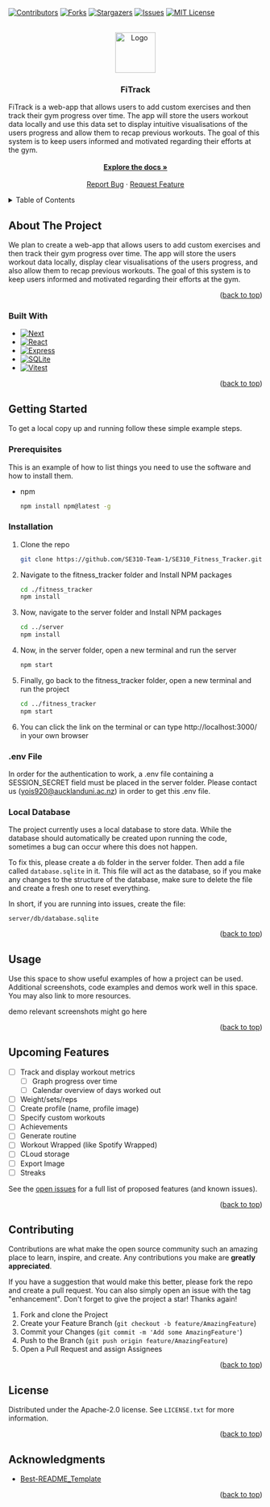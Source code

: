 <!-- Improved compatibility of back to top link: See: https://github.com/othneildrew/Best-README-Template/pull/73 -->
<a id="readme-top"></a>
<!--
*** Thanks for checking out the Best-README-Template. If you have a suggestion
*** that would make this better, please fork the repo and create a pull request
*** or simply open an issue with the tag "enhancement".
*** Don't forget to give the project a star!
*** Thanks again! Now go create something AMAZING! :D
-->



<!-- PROJECT SHIELDS -->
<!--
*** I'm using markdown "reference style" links for readability.
*** Reference links are enclosed in brackets [ ] instead of parentheses ( ).
*** See the bottom of this document for the declaration of the reference variables
*** for contributors-url, forks-url, etc. This is an optional, concise syntax you may use.
*** https://www.markdownguide.org/basic-syntax/#reference-style-links
-->
[![Contributors][contributors-shield]][contributors-url]
[![Forks][forks-shield]][forks-url]
[![Stargazers][stars-shield]][stars-url]
[![Issues][issues-shield]][issues-url]
[![MIT License][license-shield]][license-url]



<!-- PROJECT LOGO -->
<br />
<div align="center">
  <a href="https://github.com/SE310-Team-1/SE310_Fitness_Tracker">
    <img src="images/logo.png" alt="Logo" width="80" height="80">
  </a>

<h3 align="center">FiTrack</h3>

  <p align="center">
    <div align="left">
    FiTrack is a web-app that allows users to add custom exercises and then track their gym progress over time. The app will store the users workout data locally and use this data set to display intuitive visualisations of the users progress and allow them to recap previous workouts. The goal of this system is to keep users informed and motivated regarding their efforts at the gym.
    </div>
    <br />
    <a href="https://github.com/SE310-Team-1/SE310_Fitness_Tracker"><strong>Explore the docs »</strong></a>
    <br />
    <br />
    <a href="https://github.com/SE310-Team-1/SE310_Fitness_Tracker/issues/new?labels=bug&template=bug-report---.md">Report Bug</a>
    ·
    <a href="https://github.com/SE310-Team-1/SE310_Fitness_Tracker/issues/new?labels=enhancement&template=feature-request---.md">Request Feature</a>
  </p>
</div>



<!-- TABLE OF CONTENTS -->
<details>
  <summary>Table of Contents</summary>
  <ol>
    <li>
      <a href="#About The Project">About The Project</a>
      <ul>
        <li><a href="#built-with">Built With</a></li>
      </ul>
    </li>
    <li>
      <a href="#getting-started">Getting Started</a>
      <ul>
        <li><a href="#prerequisites">Prerequisites</a></li>
        <li><a href="#installation">Installation</a></li>
      </ul>
    </li>
    <li><a href="#usage">Usage</a></li>
    <li><a href="#roadmap">Roadmap</a></li>
    <li><a href="#contributing">Contributing</a></li>
    <li><a href="#license">License</a></li>
    <li><a href="#acknowledgments">Acknowledgments</a></li>
  </ol>
</details>



<!-- About The Project -->
## About The Project

We plan to create a web-app that allows users to add custom exercises and then track their gym progress over time. The app will store the users workout data locally, display clear visualisations of the users progress, and also allow them to recap previous workouts. The goal of this system is to keep users informed and motivated regarding their efforts at the gym.

<p align="right">(<a href="#readme-top">back to top</a>)</p>



### Built With

* [![Next][Next.js]][Next-url]
* [![React][React.js]][React-url]
* [![Express][Express.js]][Express-url]
* [![SQLite][SQLite.js]][SQLite-url]
* [![Vitest][Vitest.js]][Vitest-url]

<p align="right">(<a href="#readme-top">back to top</a>)</p>


<!-- GETTING STARTED -->
## Getting Started

To get a local copy up and running follow these simple example steps.

### Prerequisites

This is an example of how to list things you need to use the software and how to install them.
* npm
  ```sh
  npm install npm@latest -g
  ```

### Installation

1. Clone the repo
   ```sh
   git clone https://github.com/SE310-Team-1/SE310_Fitness_Tracker.git
   ```
2. Navigate to the fitness_tracker folder and Install NPM packages
   ```sh
   cd ./fitness_tracker
   npm install
   ```
3. Now, navigate to the server folder and Install NPM packages
   ```sh
   cd ../server
   npm install
   ```
4. Now, in the server folder, open a new terminal and run the server 
   ```sh
   npm start
   ```
5. Finally, go back to the fitness_tracker folder, open a new terminal and run the project 
   ```sh
   cd ../fitness_tracker
   npm start
   ```
6. You can click the link on the terminal or can type http://localhost:3000/ in your own browser

### .env File
In order for the authentication to work, a .env file containing a SESSION_SECRET field must be placed in the server folder. Please contact us (yois920@aucklanduni.ac.nz) in order to get this .env file.

### Local Database
The project currently uses a local database to store data. While the database should automatically be created upon running the code, sometimes a bug can occur where this does not happen. 

To fix this, please create a `db` folder in the server folder. Then add a file called `database.sqlite` in it. This file will act as the database, so if you make any changes to the structure of the database, make sure to delete the file and create a fresh one to reset everything.

In short, if you are running into issues, create the file:

`server/db/database.sqlite`

<p align="right">(<a href="#readme-top">back to top</a>)</p>


<!-- USAGE EXAMPLES -->
## Usage

Use this space to show useful examples of how a project can be used. Additional screenshots, code examples and demos work well in this space. You may also link to more resources.

demo relevant screenshots might go here

<p align="right">(<a href="#readme-top">back to top</a>)</p>



<!-- ROADMAP -->
## Upcoming Features

- [ ] Track and display workout metrics
    - [ ] Graph progress over time
    - [ ] Calendar overview of days worked out
- [ ] Weight/sets/reps
- [ ] Create profile (name, profile image)
- [ ] Specify custom workouts
- [ ] Achievements
- [ ] Generate routine
- [ ] Workout Wrapped (like Spotify Wrapped)
- [ ] CLoud storage
- [ ] Export Image
- [ ] Streaks

See the [open issues](https://github.com/SE310-Team-1/SE310_Fitness_Tracker/issues) for a full list of proposed features (and known issues).

<p align="right">(<a href="#readme-top">back to top</a>)</p>



<!-- CONTRIBUTING -->
## Contributing

Contributions are what make the open source community such an amazing place to learn, inspire, and create. Any contributions you make are **greatly appreciated**.

If you have a suggestion that would make this better, please fork the repo and create a pull request. You can also simply open an issue with the tag "enhancement".
Don't forget to give the project a star! Thanks again!

1. Fork and clone the Project
2. Create your Feature Branch (`git checkout -b feature/AmazingFeature`)
3. Commit your Changes (`git commit -m 'Add some AmazingFeature'`)
4. Push to the Branch (`git push origin feature/AmazingFeature`)
5. Open a Pull Request and assign Assignees

<p align="right">(<a href="#readme-top">back to top</a>)</p>



<!-- LICENSE -->
## License
 
Distributed under the Apache-2.0 license. See `LICENSE.txt` for more information.

<p align="right">(<a href="#readme-top">back to top</a>)</p>



<!-- ACKNOWLEDGMENTS -->
## Acknowledgments

* [Best-README_Template](https://github.com/othneildrew/Best-README-Template?tab=readme-ov-file)

<p align="right">(<a href="#readme-top">back to top</a>)</p>



<!-- MARKDOWN LINKS & IMAGES -->
<!-- https://www.markdownguide.org/basic-syntax/#reference-style-links -->
[contributors-shield]: https://img.shields.io/github/contributors/SE310-Team-1/SE310_Fitness_Tracker.svg?style=for-the-badge
[contributors-url]: https://github.com/SE310-Team-1/SE310_Fitness_Tracker/graphs/contributors
[forks-shield]: https://img.shields.io/github/forks/SE310-Team-1/SE310_Fitness_Tracker.svg?style=for-the-badge
[forks-url]: https://github.com/SE310-Team-1/SE310_Fitness_Tracker/network/members
[stars-shield]: https://img.shields.io/github/stars/SE310-Team-1/SE310_Fitness_Tracker.svg?style=for-the-badge
[stars-url]: https://github.com/SE310-Team-1/SE310_Fitness_Tracker/stargazers
[issues-shield]: https://img.shields.io/github/issues/SE310-Team-1/SE310_Fitness_Tracker.svg?style=for-the-badge
[issues-url]: https://github.com/SE310-Team-1/SE310_Fitness_Tracker/issues
[license-shield]: https://img.shields.io/github/license/SE310-Team-1/SE310_Fitness_Tracker.svg?style=for-the-badge
[license-url]: https://github.com/SE310-Team-1/SE310_Fitness_Tracker/blob/master/LICENSE.txt
[linkedin-shield]: https://img.shields.io/badge/-LinkedIn-black.svg?style=for-the-badge&logo=linkedin&colorB=555
[product-screenshot]: images/screenshot.png
[Next.js]: https://img.shields.io/badge/next.js-000000?style=for-the-badge&logo=nextdotjs&logoColor=white
[Next-url]: https://nextjs.org/
[React.js]: https://img.shields.io/badge/React-20232A?style=for-the-badge&logo=react&logoColor=61DAFB
[React-url]: https://reactjs.org/
[Express.js]: https://img.shields.io/badge/Express.js-000000?logo=express&logoColor=fff&style=flat
[Express-url]: https://expressjs.com/
[SQLite.js]: https://img.shields.io/badge/SQLite-07405E?style=flat&compact=true&logo=sqlite&logoColor=white
[SQLite-url]: https://www.sqlite.org/
[Vitest.js]: https://img.shields.io/badge/vitest-6E9F18?style=for-the-badge&logo=vitest&logoColor=white
[Vitest-url]: https://vitest.dev/

